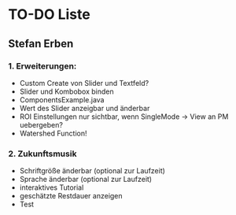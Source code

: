 # TO-DO Liste #

## Stefan Erben ##

### 1. Erweiterungen: ###
* Custom Create von Slider und Textfeld?
* Slider und Kombobox binden
* ComponentsExample.java
* Wert des Slider anzeigbar und änderbar
* ROI Einstellungen nur sichtbar, wenn SingleMode -> View an PM uebergeben?
* Watershed Function!


### 2. Zukunftsmusik ###
* Schriftgröße änderbar (optional zur Laufzeit)
* Sprache änderbar (optional zur Laufzeit)
* interaktives Tutorial
* geschätzte Restdauer anzeigen
* Test